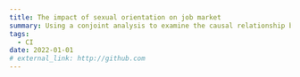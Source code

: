 ```yaml
---
title: The impact of sexual orientation on job market
summary: Using a conjoint analysis to examine the causal relationship between people's sexual orientation and their probabilities to gain job opportunities (Paper 4)
tags:
  - CI
date: 2022-01-01
# external_link: http://github.com
---
```

